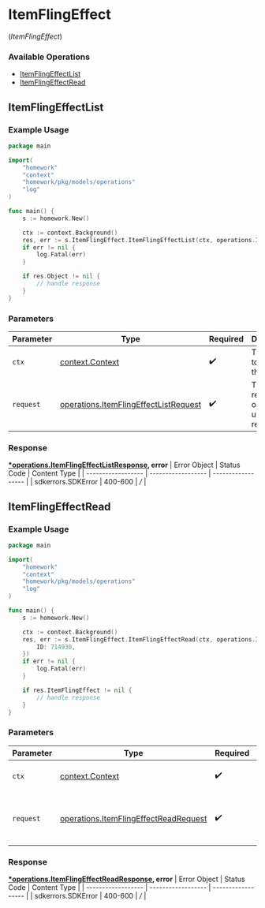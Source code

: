 # ItemFlingEffect
(*ItemFlingEffect*)

### Available Operations

* [ItemFlingEffectList](#itemflingeffectlist)
* [ItemFlingEffectRead](#itemflingeffectread)

## ItemFlingEffectList

### Example Usage

```go
package main

import(
	"homework"
	"context"
	"homework/pkg/models/operations"
	"log"
)

func main() {
    s := homework.New()

    ctx := context.Background()
    res, err := s.ItemFlingEffect.ItemFlingEffectList(ctx, operations.ItemFlingEffectListRequest{})
    if err != nil {
        log.Fatal(err)
    }

    if res.Object != nil {
        // handle response
    }
}
```

### Parameters

| Parameter                                                                                          | Type                                                                                               | Required                                                                                           | Description                                                                                        |
| -------------------------------------------------------------------------------------------------- | -------------------------------------------------------------------------------------------------- | -------------------------------------------------------------------------------------------------- | -------------------------------------------------------------------------------------------------- |
| `ctx`                                                                                              | [context.Context](https://pkg.go.dev/context#Context)                                              | :heavy_check_mark:                                                                                 | The context to use for the request.                                                                |
| `request`                                                                                          | [operations.ItemFlingEffectListRequest](../../pkg/models/operations/itemflingeffectlistrequest.md) | :heavy_check_mark:                                                                                 | The request object to use for the request.                                                         |


### Response

**[*operations.ItemFlingEffectListResponse](../../pkg/models/operations/itemflingeffectlistresponse.md), error**
| Error Object       | Status Code        | Content Type       |
| ------------------ | ------------------ | ------------------ |
| sdkerrors.SDKError | 400-600            | */*                |

## ItemFlingEffectRead

### Example Usage

```go
package main

import(
	"homework"
	"context"
	"homework/pkg/models/operations"
	"log"
)

func main() {
    s := homework.New()

    ctx := context.Background()
    res, err := s.ItemFlingEffect.ItemFlingEffectRead(ctx, operations.ItemFlingEffectReadRequest{
        ID: 714930,
    })
    if err != nil {
        log.Fatal(err)
    }

    if res.ItemFlingEffect != nil {
        // handle response
    }
}
```

### Parameters

| Parameter                                                                                          | Type                                                                                               | Required                                                                                           | Description                                                                                        |
| -------------------------------------------------------------------------------------------------- | -------------------------------------------------------------------------------------------------- | -------------------------------------------------------------------------------------------------- | -------------------------------------------------------------------------------------------------- |
| `ctx`                                                                                              | [context.Context](https://pkg.go.dev/context#Context)                                              | :heavy_check_mark:                                                                                 | The context to use for the request.                                                                |
| `request`                                                                                          | [operations.ItemFlingEffectReadRequest](../../pkg/models/operations/itemflingeffectreadrequest.md) | :heavy_check_mark:                                                                                 | The request object to use for the request.                                                         |


### Response

**[*operations.ItemFlingEffectReadResponse](../../pkg/models/operations/itemflingeffectreadresponse.md), error**
| Error Object       | Status Code        | Content Type       |
| ------------------ | ------------------ | ------------------ |
| sdkerrors.SDKError | 400-600            | */*                |
